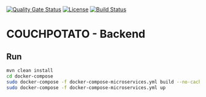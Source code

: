 [![Quality Gate Status](https://sonarcloud.io/api/project_badges/measure?project=UnigePInfo-CouchPotato_couchpotato-backend&metric=alert_status)](https://sonarcloud.io/dashboard?id=UnigePInfo-CouchPotato_couchpotato-backend)
[![License](https://img.shields.io/badge/License-Apache%202.0-blue.svg)](https://opensource.org/licenses/Apache-2.0)
[![Build Status](https://travis-ci.com/UnigePInfo-CouchPotato/couchpotato-backend.svg?branch=staging)](https://travis-ci.com/UnigePInfo-CouchPotato/couchpotato-backend)
# COUCHPOTATO - Backend

## Run

```bash
mvn clean install
cd docker-compose
sudo docker-compose -f docker-compose-microservices.yml build --no-cache
sudo docker-compose -f docker-compose-microservices.yml up
```
